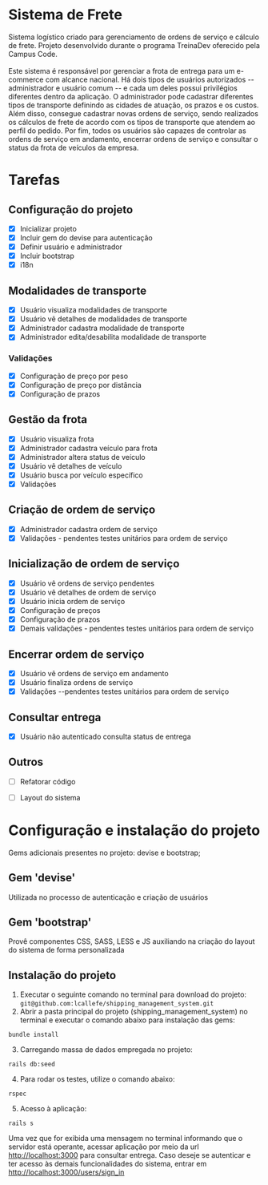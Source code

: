 # Sistema de Frete

Sistema logístico criado para gerenciamento de ordens de serviço e cálculo de frete. Projeto desenvolvido durante o programa TreinaDev oferecido pela Campus Code.<br/><br/>
Este sistema é responsável por gerenciar a frota de entrega para um e-commerce com alcance nacional. Há dois tipos de usuários autorizados -- administrador e usuário comum -- e cada um deles possui privilégios diferentes dentro da aplicação. O administrador pode cadastrar diferentes tipos de transporte definindo as cidades de atuação, os prazos e os custos. Além disso, consegue cadastrar novas ordens de serviço, sendo realizados os cálculos de frete de acordo com os tipos de transporte que atendem ao perfil do pedido. Por fim, todos os usuários são capazes de controlar as ordens de serviço em andamento, encerrar ordens de serviço e consultar o status da frota de veículos da empresa.

# Tarefas
<h2>Configuração do projeto</h2>

- [x] Inicializar projeto
- [x] Incluir gem do devise para autenticação
- [x] Definir usuário e administrador
- [x] Incluir bootstrap
- [x] i18n 
      
<h2>Modalidades de transporte</h2>

- [x] Usuário visualiza modalidades de transporte
- [x] Usuário vê detalhes de modalidades de transporte
- [x] Administrador cadastra modalidade de transporte
- [x] Administrador edita/desabilita modalidade de transporte

<h3>Validações</h3>

- [x] Configuração de preço por peso
- [x] Configuração de preço por distância
- [x] Configuração de prazos
                
<h2>Gestão da frota</h2>

- [x] Usuário visualiza frota
- [x] Administrador cadastra veículo para frota
- [x] Administrador altera status de veículo
- [x] Usuário vê detalhes de veículo
- [x] Usuário busca por veículo específico
- [x] Validações

<h2>Criação de ordem de serviço</h2>

- [x] Administrador cadastra ordem de serviço
- [x] Validações - pendentes testes unitários para ordem de serviço

<h2>Inicialização de ordem de serviço</h2>

- [x] Usuário vê ordens de serviço pendentes
- [x] Usuário vê detalhes de ordem de serviço
- [x] Usuário inicia ordem de serviço
- [x] Configuração de preços
- [x] Configuração de prazos
- [x] Demais validações - pendentes testes unitários para ordem de serviço

<h2>Encerrar ordem de serviço</h2>

- [x] Usuário vê ordens de serviço em andamento
- [x] Usuário finaliza ordens de serviço
- [x] Validações --pendentes testes unitários para ordem de serviço
  
<h2>Consultar entrega</h2>

- [x] Usuário não autenticado consulta status de entrega

<h2>Outros</h2>

- [ ] Refatorar código 
- [ ] Layout do sistema


# Configuração e instalação do projeto

Gems adicionais presentes no projeto: devise e bootstrap;

<h2>Gem 'devise'</h2> 
Utilizada no processo de autenticação e criação de usuários

<h2>Gem 'bootstrap'</h2> 
Provê componentes CSS, SASS, LESS e JS auxiliando na criação do layout do sistema de forma personalizada

<h2>Instalação do projeto</h2>

1) Executar o seguinte comando no terminal para download do projeto: ```git@github.com:lcallefe/shipping_management_system.git```
2) Abrir a pasta principal do projeto (shipping_management_system) no terminal e executar o comando abaixo para instalação das gems:
```    
bundle install
```
3) Carregando massa de dados empregada no projeto:
```
rails db:seed
```

4) Para rodar os testes, utilize o comando abaixo:

```    
rspec
```
5) Acesso à aplicação: 
```
rails s
```
Uma vez que for exibida uma mensagem no terminal informando que o servidor está operante, acessar aplicação por meio da url [http://localhost:3000](http://localhost:3000)  para consultar entrega. Caso deseje se autenticar e ter acesso às demais funcionalidades do sistema, entrar em [http://localhost:3000/users/sign_in](http://localhost:3000/users/sign_in)





